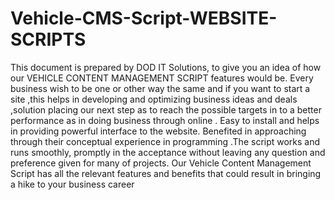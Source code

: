# Vehicle-CMS-Script-WEBSITE-SCRIPTS
This document is prepared by DOD IT Solutions, to give you an idea of how our VEHICLE CONTENT MANAGEMENT SCRIPT features would be. Every business wish to be one or other way the same and if you want to start a site ,this  helps in developing and optimizing  business ideas and deals ,solution placing our  next step as to reach the possible targets in to a better performance as in doing business through online . Easy to install and helps in providing powerful interface to the website. Benefited in approaching through their conceptual  experience in programming .The script works and runs smoothly, promptly in the acceptance without leaving any question and preference given for many of  projects. Our Vehicle Content Management Script has all the relevant features and benefits that could result in bringing a hike to your business career
